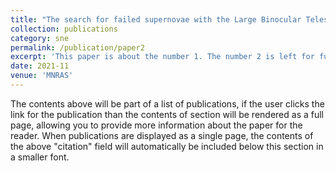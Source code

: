 ```yaml
---
title: "The search for failed supernovae with the Large Binocular Telescope: a new candidate and the failed SN fraction with 11 yr of data"
collection: publications
category: sne
permalink: /publication/paper2
excerpt: 'This paper is about the number 1. The number 2 is left for future work.'
date: 2021-11
venue: 'MNRAS'
---
```


The contents above will be part of a list of publications, if the user clicks the link for the publication than the contents of section will be rendered as a full page, allowing you to provide more information about the paper for the reader. When publications are displayed as a single page, the contents of the above "citation" field will automatically be included below this section in a smaller font.
